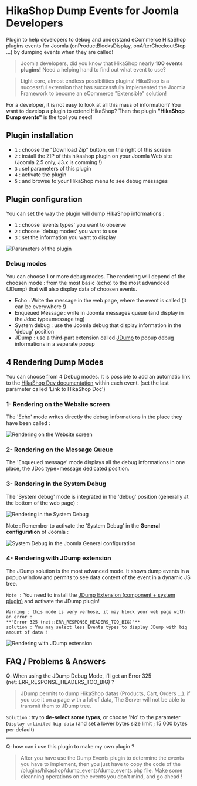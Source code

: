 HikaShop Dump Events for Joomla Developers
=====================

Plugin to help developers to debug and understand eCommerce HikaShop plugins events for Joomla (onProductBlocksDisplay, onAfterCheckoutStep ...) by dumping events when they are called!

> Joomla developers, did you know that HikaShop nearly **100 events plugins!**
Need a helping hand to find out what event to use?

> Light core, almost endless possibilities plugins! HikaShop is a successful extension that has successfully implemented the Joomla Framework to become an eCommerce "Extensible" solution! 

For a developer, it is not easy to look at all this mass of information? 
You want to develop a plugin to extend HikaShop? Then the plugin **"HikaShop Dump events"** is the tool you need!


## Plugin installation

- `1` : choose the "Download Zip" button, on the right of this screen
- `2` : install the ZIP of this hikashop plugin on your Joomla Web site (Joomla 2.5 only, J3.x is comming !)
- `3` : set parameters of this plugin
- `4` : activate the plugin
- `5` : and browse to your HikaShop menu to see debug messages


## Plugin configuration

You can set the way the plugin will dump HikaShop informations :
- `1` : choose 'events types' you want to observe
- `2` : choose 'debug modes' you want to use
- `3` : set the information you want to display

![Parameters of the plugin](/docs/captures/debug0.png "Parameters of the plugin")


### Debug modes
You can choose 1 or more debug modes. The rendering will depend of the choosen mode : from the most basic (echo) to the most advandced (JDump) that will also display data of choosen events.

- Echo : Write the message in the web page, where the event is called (it can be everywhere !)
- Enqueued Message : write in Joomla messages queue (and display in the Jdoc type=message tag)
- System debug : use the Joomla debug that display information in the 'debug' position
- JDump : use a third-part extension called <a href='http://extensions.joomla.org/extensions/miscellaneous/development/1509' target='_blank'>JDump</a> to popup debug informations in a separate popup


## 4 Rendering Dump Modes

You can choose from 4 Debug modes.
It is possible to add an automatic link to the <a href='http://www.hikashop.com/support/documentation/62-hikashop-developer-documentation.html' target='_blank'>HikaShop Dev documentation</a> within each event. (set the last parameter called 'Link to HikaShop Doc')

### 1- Rendering on the Website screen
The 'Echo' mode writes directly the debug informations in the place they have been called :

![Rendering on the Website screen](/docs/captures/debug1.png "Rendering on the Website screen")

### 2- Rendering on the Message Queue
The 'Enqueued message' mode displays all the debug informations in one place, the JDoc type=message dedicated position.


### 3- Rendering in the System Debug
The 'System debug' mode is integrated in the 'debug' position (generally at the bottom of the web page) :

![Rendering in the System Debug](/docs/captures/debug2.png "Rendering in the System Debug")



Note : Remember to activate the 'System Debug' in the **General configuration** of Joomla :

![System Debug in the Joomla General configuration](/docs/captures/debug2b.png "System Debug in the Joomla General configuration")


### 4- Rendering with JDump extension
The JDump solution is the most advanced mode. It shows dump events in a popup window and permits to see data content of the event in a dynamic JS tree.

`Note :` You need to install the <a href='http://extensions.joomla.org/extensions/miscellaneous/development/1509' target='_blank'>JDump Extension (component + system plugin)</a> and activate the JDump plugin!

```
Warning : this mode is very verbose, it may block your web page with an error :
**"Error 325 (net::ERR_RESPONSE_HEADERS_TOO_BIG)"**
solution : You may select less Events types to display JDump with big amount of data !
```

![Rendering with JDump extension](/docs/captures/debug3.png "Rendering with JDump extension")

## FAQ / Problems & Answers

Q: When using the JDump Debug Mode, i'll get an Error 325 (net::ERR_RESPONSE_HEADERS_TOO_BIG) ?
> JDump permits to dump HikaShop datas (Products, Cart, Orders ...). if you use it on a page with a lot of data, The Server will not be able to transmit them to JDump tree.

`Solution` : try to **de-select some types**, or choose 'No' to the parameter `Display unlimited big data` (and set a lower bytes size limit ; 15 000 bytes per default)

***
Q: how can i use this plugin to make my own plugin ?
> After you have use the Dump Events plugin to determine the events you have to implement, then you just have to copy the code of the /plugins/hikashop/dump_events/dump_events.php file. Make some cleanning operations on the events you don't mind, and go ahead !

